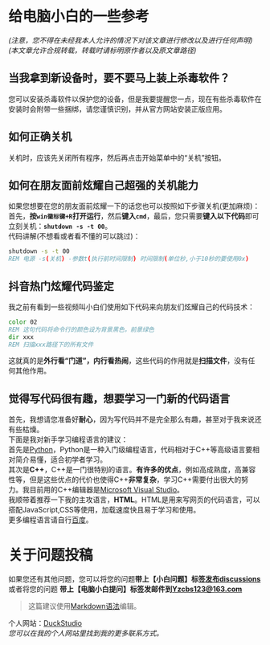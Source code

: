 # 给电脑小白的一些参考<br>

*(注意，您不得在未经我本人允许的情况下对该文章进行修改以及进行任何声明)*<br>
*(本文章允许合规转载，转载时请标明原作者以及原文章路径)*<br>

## 当我拿到新设备时，要不要马上装上杀毒软件？<br>
您可以安装杀毒软件以保护您的设备，但是我要提醒您一点，现在有些杀毒软件在安装时会附带一些捆绑，请您谨慎识别，并从官方网站安装正版应用。<br>

## 如何正确关机<br>
关机时，应该先关闭所有程序，然后再点击开始菜单中的“关机”按钮。<br>

## 如何在朋友面前炫耀自己超强的关机能力<br>
如果您想要在您的朋友面前炫耀一下的话您也可以按照如下步骤关机(更加麻烦)：<br>
首先，**按`win徽标键+R`打开运行**，然后**键入`cmd`**，最后，您只需要**键入以下代码**即可立刻关机：**`shutdown -s -t 00`**。<br>
代码讲解(不想看或者看不懂的可以跳过)：<br>
```bat
shutdown -s -t 00
REM 电源 -s(关机) -参数t(执行前时间限制) 时间限制(单位秒,小于10秒的要使用0x)
```
## 抖音热门炫耀代码鉴定<br>
我之前有看到一些视频叫小白们使用如下代码来向朋友们炫耀自己的代码技术：<br>
```bat
color 02
REM 这句代码将命令行的颜色设为背景黑色，前景绿色
dir xxx
REM 扫描xxx路径下的所有文件
```
这就真的是**外行看“门道”，内行看热闹**，这些代码的作用就是**扫描文件**，没有任何其他作用。<br>

## 觉得写代码很有趣，想要学习一门新的代码语言<br>
首先，我想请您准备好**耐心**，因为写代码并不是完全那么有趣，甚至对于我来说还有些枯燥。<br>
下面是我对新手学习编程语言的建议：<br>
首先是[Python](https://www.python.org/)，Python是一种入门级编程语言，代码相对于C++等高级语言要相对简介易懂，适合初学者学习。<br>
其次是**C++**，C++是一门很特别的语言。**有许多的优点**，例如高成熟度，高兼容性等，但是这些优点的代价也使得C++**非常复杂**，学习C++需要付出很大的努力。我目前用的C++编辑器是[Microsoft Visual Studio](https://visualstudio.microsoft.com/zh-hans/downloads/)。<br>
我顺带着推荐一下我的主攻语言，**HTML**。HTML是用来写网页的代码语言，可以搭配JavaScript,CSS等使用，加载速度快且易于学习和使用。<br>
更多编程语言请自行[百度](https://www.baidu.com)。<br>

# 关于问题投稿<br>
如果您还有其他问题，您可以将您的问题**带上【小白问题】标签[发布discussions](https://github.com/DuckDuckStudio/Windows_Optimization_Widget/discussions)** 或者将您的问题 **带上【电脑小白提问】标签发邮件到<Yzcbs123@163.com>**<br>

> 这篇建议使用[Markdown语法](https://markdown.com.cn/basic-syntax/)编辑。

个人网站：[DuckStudio](https://duckduckstudio.github.io/yazicbs.github.io/)<br>
*您可以在我的个人网站里找到我的更多联系方式。*